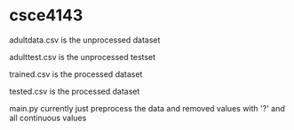 # csce4143
adultdata.csv is the unprocessed dataset

adulttest.csv is the unprocessed testset

trained.csv is the processed dataset

tested.csv is the processed dataset

main.py currently just preprocess the data and removed values with '?' and all continuous values
